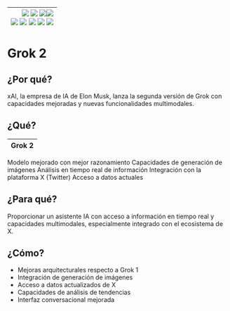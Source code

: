 <div align=right>

|[![](https://img.shields.io/badge/-Inicio-FFF?style=flat&logo=Emlakjet&logoColor=black)](/README.md) [![](https://img.shields.io/badge/-Introducción-FFF?style=flat&logo=abbrobotstudio&logoColor=black)](/documentos/intro.md) [![](https://img.shields.io/badge/-Panorámica-FFF?style=flat&logo=openstreetmap&logoColor=black)](/documentos/panoramica.md)[![](https://img.shields.io/badge/-Modelos_de_lenguaje-FFF?style=flat&logo=LiveChat&logoColor=black)](/documentos/LLMs.md)<br>  [![](https://img.shields.io/badge/-Prompts-FFF?style=flat&logo=Proton&logoColor=black)](/documentos/prompts/README.md) [![](https://img.shields.io/badge/-Ing,_de_prompts-FFF?style=flat&logo=googleearthengine&logoColor=black)](/documentos/ingenieriaDePrompts/README.md) [![](https://img.shields.io/badge/-Patrones-FFF?style=flat&logo=textpattern&logoColor=black)](/documentos/ingenieriaDePrompts/patrones/README.md) [![](https://img.shields.io/badge/8vP-FFF?style=flat&logo=v8&logoColor=black)](/documentos/prompts/mejoresPracticas/8virtudesDelPrompting.md) [![](https://img.shields.io/badge/-Casos_de_uso-FFF?style=flat&logo=gitbook&logoColor=black)](/documentos/casosDeUso/README.md)|
|-:|

</div>

# Grok 2

## ¿Por qué?

xAI, la empresa de IA de Elon Musk, lanza la segunda versión de Grok con capacidades mejoradas y nuevas funcionalidades multimodales.

## ¿Qué?

|Grok 2|
|-|
Modelo mejorado con mejor razonamiento
Capacidades de generación de imágenes
Análisis en tiempo real de información
Integración con la plataforma X (Twitter)
Acceso a datos actuales

## ¿Para qué?

Proporcionar un asistente IA con acceso a información en tiempo real y capacidades multimodales, especialmente integrado con el ecosistema de X.

## ¿Cómo?

- Mejoras arquitecturales respecto a Grok 1
- Integración de generación de imágenes
- Acceso a datos actualizados de X
- Capacidades de análisis de tendencias
- Interfaz conversacional mejorada
